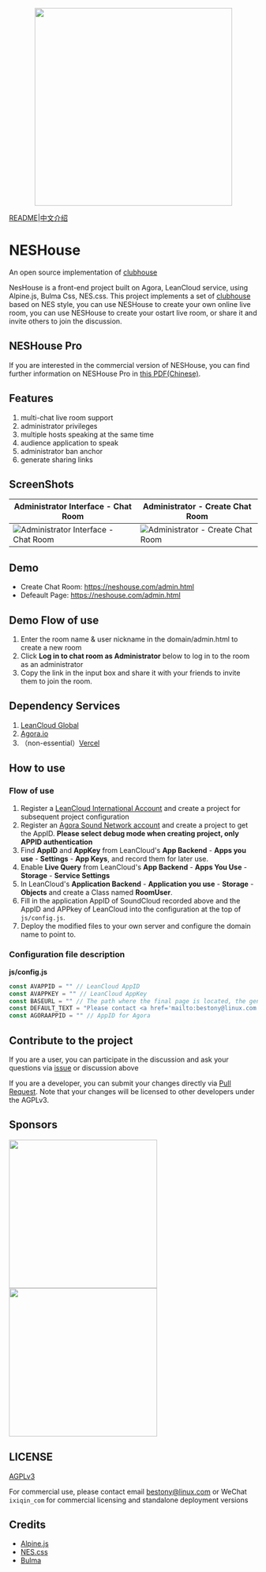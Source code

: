 <p align="center"><a href="https://neshouse.com" target="_blank"><img src="https://postimg.aliavv.com/mbp2021/nbyiy.png" width="400"></a></p>

[README](readme.md)|[中文介绍](readme.zh.md)

# NESHouse 
An open source implementation of [clubhouse](https://www.joinclubhouse.com/)

NesHouse is a front-end project built on Agora, LeanCloud service, using Alpine.js, Bulma Css, NES.css. This project implements a set of [clubhouse](https://www.joinclubhouse.com/) based on NES style, you can use NESHouse to create your own online live room, you can use NESHouse to create your ostart live room, or share it and invite others to join the discussion.

## NESHouse Pro

If you are interested in the commercial version of NESHouse, you can find further information on NESHouse Pro in [this PDF(Chinese)](https://postimg.aliavv.com/mbp2021/qiqe8.pdf).

## Features

1. multi-chat live room support
2. administrator privileges
3. multiple hosts speaking at the same time
4. audience application to speak
5. administrator ban anchor
6. generate sharing links

## ScreenShots

| Administrator Interface - Chat Room                                                  | Administrator - Create Chat Room                                                  |
| ------------------------------------------------------------------------------------ | --------------------------------------------------------------------------------- |
| ![Administrator Interface - Chat Room](https://postimg.aliavv.com/mbp2021/l0zr6.jpg) | ![Administrator - Create Chat Room](https://postimg.aliavv.com/mbp2021/uyp2e.png) |

## Demo

- Create Chat Room: https://neshouse.com/admin.html
- Defeault Page: https://neshouse.com/admin.html

## Demo Flow of use

1. Enter the room name & user nickname in the domain/admin.html to create a new room
2. Click **Log in to chat room as Administrator** below to log in to the room as an administrator
3. Copy the link in the input box and share it with your friends to invite them to join the room.

## Dependency Services

1. [LeanCloud Global](https://console.leancloud.app/)
2. [Agora.io](https://www.agora.io/cn/?utm_source=opensource&utm_medium=refferal&utm_campaign=clubhouseB)
3. （non-essential）[Vercel](https://vercel.com/) 

## How to use

### Flow of use

1. Register a [LeanCloud International Account](https://console.leancloud.app/) and create a project for subsequent project configuration
2. Register an [Agora Sound Network account](https://www.agora.io/cn/?utm_source=opensource&utm_medium=refferal&utm_campaign=clubhouseB) and create a project to get the AppID. **Please select debug mode when creating project, only APPID authentication**
3. Find **AppID** and **AppKey** from LeanCloud's **App Backend** - **Apps you use** - **Settings** - **App Keys**, and record them for later use.
4. Enable **Live Query** from LeanCloud's **App Backend** - **Apps You Use** - **Storage** - **Service Settings**
5. In LeanCloud's **Application Backend** - **Application you use** - **Storage** - **Objects** and create a Class named **RoomUser**.
6. Fill in the application AppID of SoundCloud recorded above and the AppID and APPkey of LeanCloud into the configuration at the top of `js/config.js`.
7. Deploy the modified files to your own server and configure the domain name to point to.

### Configuration file description

**js/config.js**
```js
const AVAPPID = "" // LeanCloud AppID
const AVAPPKEY = "" // LeanCloud AppKey
const BASEURL = "" // The path where the final page is located, the generated share link will be generated based on this address
const DEFAULT_TEXT = "Please contact <a href='mailto:bestony@linux.com'>bestony@linux.com</a> to Learn more" // Text displayed at the top of the page
const AGORAAPPID = "" // AppID for Agora
```

## Contribute to the project

If you are a user, you can participate in the discussion and ask your questions via [issue](https://github.com/bestony/neshouse/issues) or discussion above

If you are a developer, you can submit your changes directly via [Pull Request](https://github.com/bestony/neshouse/pulls). Note that your changes will be licensed to other developers under the AGPLv3.

## Sponsors

[<img src="https://postimg.aliavv.com/mbp2021/5xzk6.png" width="300px">](https://leancloud.app/)
[<img src="https://postimg.aliavv.com/mbp2021/1wzcr.png" width="300px">](https://www.agora.io/cn/?utm_source=opensource&utm_medium=refferal&utm_campaign=clubhouseB)

## LICENSE 
[AGPLv3](LICENSE)

For commercial use, please contact email [bestony@linux.com](bestony@linux.com) or WeChat `ixiqin_com` for commercial licensing and standalone deployment versions

## Credits

 - [Alpine.js](https://github.com/alpinejs/alpine)
 - [NES.css](https://nostalgic-css.github.io/NES.css/)
 - [Bulma](http://bulma.io/)
